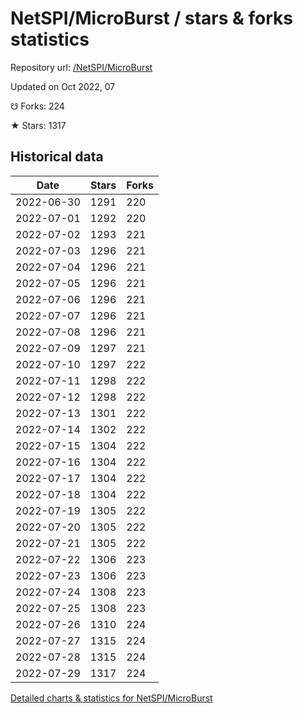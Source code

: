 # NetSPI/MicroBurst / stars & forks statistics

Repository url: [/NetSPI/MicroBurst](https://github.com/NetSPI/MicroBurst)

Updated on Oct 2022, 07

☋ Forks: 224

★ Stars: 1317

## Historical data
| Date | Stars | Forks |
|------|-------|-------|
| 2022-06-30 | 1291 | 220 | 
| 2022-07-01 | 1292 | 220 | 
| 2022-07-02 | 1293 | 221 | 
| 2022-07-03 | 1296 | 221 | 
| 2022-07-04 | 1296 | 221 | 
| 2022-07-05 | 1296 | 221 | 
| 2022-07-06 | 1296 | 221 | 
| 2022-07-07 | 1296 | 221 | 
| 2022-07-08 | 1296 | 221 | 
| 2022-07-09 | 1297 | 221 | 
| 2022-07-10 | 1297 | 222 | 
| 2022-07-11 | 1298 | 222 | 
| 2022-07-12 | 1298 | 222 | 
| 2022-07-13 | 1301 | 222 | 
| 2022-07-14 | 1302 | 222 | 
| 2022-07-15 | 1304 | 222 | 
| 2022-07-16 | 1304 | 222 | 
| 2022-07-17 | 1304 | 222 | 
| 2022-07-18 | 1304 | 222 | 
| 2022-07-19 | 1305 | 222 | 
| 2022-07-20 | 1305 | 222 | 
| 2022-07-21 | 1305 | 222 | 
| 2022-07-22 | 1306 | 223 | 
| 2022-07-23 | 1306 | 223 | 
| 2022-07-24 | 1308 | 223 | 
| 2022-07-25 | 1308 | 223 | 
| 2022-07-26 | 1310 | 224 | 
| 2022-07-27 | 1315 | 224 | 
| 2022-07-28 | 1315 | 224 | 
| 2022-07-29 | 1317 | 224 | 


[Detailed charts & statistics for NetSPI/MicroBurst](https://reviewgithub.com/rep/NetSPI/MicroBurst)
